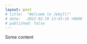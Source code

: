 ```yaml
---
layout: post
# title:  "Welcome to Jekyll!"
# date:   2022-02-19 13:43:16 +0800
# published: false
---
```


Some content